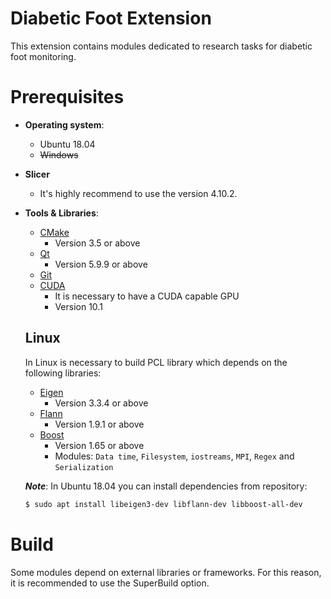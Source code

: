 # Diabetic Foot Extension

This extension contains modules dedicated to research tasks for diabetic foot monitoring. 

# Prerequisites

* **Operating system**:
    * Ubuntu 18.04
    * ~~Windows~~

* **Slicer**
    * It's highly recommend to use the version 4.10.2.

* **Tools & Libraries**:
    * [CMake](http://cmake.org/cmake/resources/software.html)
        * Version 3.5 or above
    * [Qt](https://www.qt.io/download)
        * Version 5.9.9 or above
    * [Git](http://git-scm.com/downloads)
    * [CUDA](https://developer.nvidia.com/cuda-10.1-download-archive-update2)
        * It is necessary to have a CUDA capable GPU
        * Version 10.1
    
    ## Linux
    In Linux is necessary to build PCL library which depends on the following libraries:
    * [Eigen](https://eigen.tuxfamily.org/dox/GettingStarted.html)
        * Version 3.3.4 or above
    * [Flann](https://github.com/ahojnnes/flann)
        * Version 1.9.1 or above
    * [Boost](...)
        * Version 1.65 or above
        * Modules: `Data time`, `Filesystem`, `iostreams`, `MPI`, `Regex` and `Serialization` 
    
    ***Note***: In Ubuntu 18.04 you can install dependencies from repository:
    ``` Bash
    $ sudo apt install libeigen3-dev libflann-dev libboost-all-dev
    ```


# Build 

Some modules depend on external libraries or frameworks. For this reason, it is recommended to use the SuperBuild option.